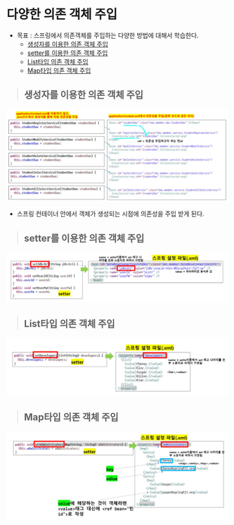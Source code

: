 # 다양한 의존 객체 주입

+ 목표 : 스프링에서 의존객체를 주입하는 다양한 방법에 대해서 학습한다.
    + [생성자를 이용한 의존 객체 주입](https://github.com/journeytorainbow/Spring_study_note/blob/master/%EB%8B%A4%EC%96%91%ED%95%9C_%EC%9D%98%EC%A1%B4_%EA%B0%9D%EC%B2%B4%EC%A3%BC%EC%9E%85/%EB%A9%94%EB%AA%A8.md#%EC%83%9D%EC%84%B1%EC%9E%90%EB%A5%BC-%EC%9D%B4%EC%9A%A9%ED%95%9C-%EC%9D%98%EC%A1%B4-%EA%B0%9D%EC%B2%B4-%EC%A3%BC%EC%9E%85)
    + [setter를 이용한 의존 객체 주입](https://github.com/journeytorainbow/Spring_study_note/blob/master/%EB%8B%A4%EC%96%91%ED%95%9C_%EC%9D%98%EC%A1%B4_%EA%B0%9D%EC%B2%B4%EC%A3%BC%EC%9E%85/%EB%A9%94%EB%AA%A8.md#setter%EB%A5%BC-%EC%9D%B4%EC%9A%A9%ED%95%9C-%EC%9D%98%EC%A1%B4-%EA%B0%9D%EC%B2%B4-%EC%A3%BC%EC%9E%85)
    + [List타입 의존 객체 주입](https://github.com/journeytorainbow/Spring_study_note/blob/master/%EB%8B%A4%EC%96%91%ED%95%9C_%EC%9D%98%EC%A1%B4_%EA%B0%9D%EC%B2%B4%EC%A3%BC%EC%9E%85/%EB%A9%94%EB%AA%A8.md#list%ED%83%80%EC%9E%85-%EC%9D%98%EC%A1%B4-%EA%B0%9D%EC%B2%B4-%EC%A3%BC%EC%9E%85)
    + [Map타입 의존 객체 주입](https://github.com/journeytorainbow/Spring_study_note/blob/master/%EB%8B%A4%EC%96%91%ED%95%9C_%EC%9D%98%EC%A1%B4_%EA%B0%9D%EC%B2%B4%EC%A3%BC%EC%9E%85/%EB%A9%94%EB%AA%A8.md#map%ED%83%80%EC%9E%85-%EC%9D%98%EC%A1%B4-%EA%B0%9D%EC%B2%B4-%EC%A3%BC%EC%9E%85)

> ## 생성자를 이용한 의존 객체 주입

<img src="https://github.com/journeytorainbow/Spring_study_note/blob/master/%EB%8B%A4%EC%96%91%ED%95%9C_%EC%9D%98%EC%A1%B4_%EA%B0%9D%EC%B2%B4%EC%A3%BC%EC%9E%85/img/img2.JPG?raw=true">

+ 스프링 컨테이너 안에서 객체가 생성되는 시점에 의존성을 주입 받게 된다.

> ## setter를 이용한 의존 객체 주입

<img src="https://github.com/journeytorainbow/Spring_study_note/blob/master/%EB%8B%A4%EC%96%91%ED%95%9C_%EC%9D%98%EC%A1%B4_%EA%B0%9D%EC%B2%B4%EC%A3%BC%EC%9E%85/img/img1.JPG?raw=true">


> ## List타입 의존 객체 주입

<img src="https://github.com/journeytorainbow/Spring_study_note/blob/master/%EB%8B%A4%EC%96%91%ED%95%9C_%EC%9D%98%EC%A1%B4_%EA%B0%9D%EC%B2%B4%EC%A3%BC%EC%9E%85/img/img3.JPG?raw=true">

> ## Map타입 의존 객체 주입

<img src="https://github.com/journeytorainbow/Spring_study_note/blob/master/%EB%8B%A4%EC%96%91%ED%95%9C_%EC%9D%98%EC%A1%B4_%EA%B0%9D%EC%B2%B4%EC%A3%BC%EC%9E%85/img/img4.JPG?raw=true">